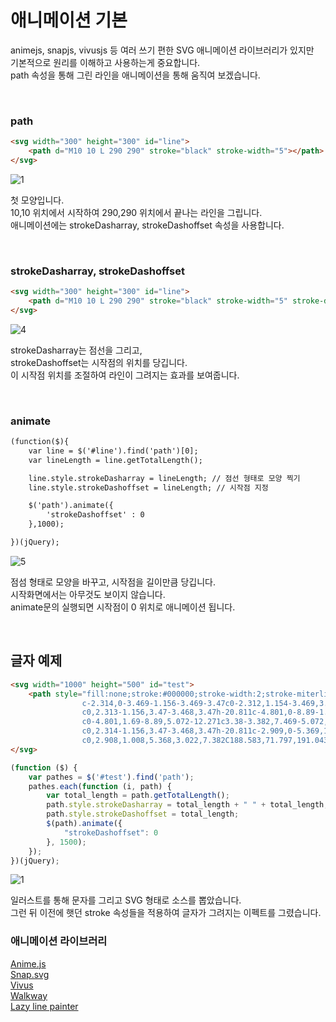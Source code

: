 # 애니메이션 기본

animejs, snapjs, vivusjs 등 여러 쓰기 편한 SVG 애니메이션 라이브러리가 있지만 <br>
기본적으로 원리를 이해하고 사용하는게 중요합니다. <br>
path 속성을 통해 그린 라인을 애니메이션을 통해 움직여 보겠습니다.

<br>

### path

```html
<svg width="300" height="300" id="line">
	<path d="M10 10 L 290 290" stroke="black" stroke-width="5"></path>
</svg>
```
![1](https://user-images.githubusercontent.com/7742074/122415351-cd4e5500-cfc2-11eb-8fba-0c5a3b192e1f.gif)

첫 모양입니다. <br>
10,10 위치에서 시작하여 290,290 위치에서 끝나는 라인을 그립니다. <br>
애니메이션에는 strokeDasharray, strokeDashoffset 속성을 사용합니다.

<br>

### strokeDasharray, strokeDashoffset
```html
<svg width="300" height="300" id="line">
	<path d="M10 10 L 290 290" stroke="black" stroke-width="5" stroke-dasharray="100 20" stroke-dashoffset="30"></path>
</svg>
```

![4](https://user-images.githubusercontent.com/7742074/122416029-5bc2d680-cfc3-11eb-981c-64fac05f5ee4.gif)

strokeDasharray는 점선을 그리고, <br>
strokeDashoffset는 시작점의 위치를 당깁니다.<br>
이 시작점 위치를 조절하여 라인이 그려지는 효과를 보여줍니다.

<br>

### animate

```html
(function($){
	var line = $('#line').find('path')[0];
	var lineLength = line.getTotalLength();

	line.style.strokeDasharray = lineLength; // 점선 형태로 모양 찍기
	line.style.strokeDashoffset = lineLength; // 시작점 지정

	$('path').animate({
		'strokeDashoffset' : 0
	},1000);

})(jQuery);
```
![5](https://user-images.githubusercontent.com/7742074/122417633-96793e80-cfc4-11eb-868d-61c630196975.gif)

점섬 형태로 모양을 바꾸고, 시작점을 길이만큼 당깁니다.<br>
시작화면에서는 아무것도 보이지 않습니다. <br>
animate문의 실행되면 시작점이 0 위치로 애니메이션 됩니다.

<br>

## 글자 예제

```html
<svg width="1000" height="500" id="test">
	<path style="fill:none;stroke:#000000;stroke-width:2;stroke-miterlimit:10;" d="M193.952,72.806h17.34V45.059h-6.935
				c-2.314,0-3.469-1.156-3.469-3.47c0-2.312,1.154-3.469,3.469-3.469h10.405c2.312,0,3.468,1.156,3.468,3.469v34.684
				c0,2.313-1.156,3.47-3.468,3.47h-20.811c-4.801,0-8.89-1.69-12.27-5.072c-3.382-3.38-5.072-7.471-5.072-12.27V27.717
				c0-4.801,1.69-8.89,5.072-12.271c3.38-3.382,7.469-5.072,12.27-5.072h20.811c2.312,0,3.468,1.156,3.468,3.468
				c0,2.314-1.156,3.47-3.468,3.47h-20.811c-2.909,0-5.369,1.016-7.384,3.047c-2.015,2.032-3.022,4.484-3.022,7.357V62.4
				c0,2.908,1.008,5.368,3.022,7.382C188.583,71.797,191.043,72.806,193.952,72.806z"/>
</svg>
```

```javascript
(function ($) {
    var pathes = $('#test').find('path');
    pathes.each(function (i, path) {
        var total_length = path.getTotalLength();
        path.style.strokeDasharray = total_length + " " + total_length;
        path.style.strokeDashoffset = total_length;
        $(path).animate({
            "strokeDashoffset": 0
        }, 1500);
    });
})(jQuery);
```
![1](https://user-images.githubusercontent.com/7742074/123112908-1433c300-d479-11eb-8218-5eaeb034e94f.gif)


일러스트를 통해 문자를 그리고 SVG 형태로 소스를 뽑았습니다.<br>
그런 뒤 이전에 햇던 stroke 속성들을 적용하여 글자가 그려지는 이펙트를 그렸습니다.


### 애니메이션 라이브러리

<a target="_blank" href="https://github.com/juliangarnier/anime">Anime.js</a><br>
<a target="_blank" href="https://github.com/adobe-webplatform/Snap.svg">Snap.svg</a><br>
<a target="_blank" href="https://github.com/maxwellito/vivus">Vivus</a><br>
<a target="_blank" href="https://github.com/ConnorAtherton/walkway">Walkway</a><br>
<a target="_blank" href="https://github.com/camoconnell/lazy-line-painter">Lazy line painter</a>